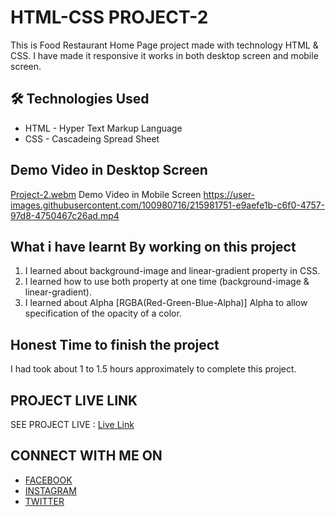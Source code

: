 
# HTML-CSS PROJECT-2

This is Food Restaurant Home Page project made with technology HTML & CSS. I have made it responsive it works in both desktop screen and mobile screen.


## 🛠 Technologies Used
  - HTML - Hyper Text Markup Language
  - CSS - Cascadeing Spread Sheet

## Demo Video in Desktop Screen
[Project-2.webm](https://user-images.githubusercontent.com/100980716/215981363-9257375e-eb99-4d8c-a049-c5434a5d41e8.webm)
Demo Video in Mobile Screen
https://user-images.githubusercontent.com/100980716/215981751-e9aefe1b-c6f0-4757-97d8-4750467c26ad.mp4


## What i have learnt By working on this project
1. I learned about background-image and linear-gradient property in CSS.
2. I learned how to use both property at one time (background-image & linear-gradient).
3. I learned about Alpha [RGBA(Red-Green-Blue-Alpha)] Alpha to allow specification of the opacity of a color.

## Honest Time to finish the project

I had took about 1 to 1.5 hours approximately to complete this project.

## PROJECT LIVE LINK

SEE PROJECT LIVE : [Live Link](https://html-css-project02.netlify.app/)

## CONNECT WITH ME ON
- [FACEBOOK](https://www.facebook.com/vivekranjan0144/)
- [INSTAGRAM](https://www.instagram.com/vivekranjan0144/)
- [TWITTER](https://twitter.com/vivekranjan0144?lang=en)

